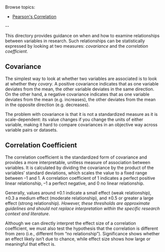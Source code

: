 Browse topics:
* [Pearson's Correlation](https://github.com/ioakeim-h/R-for-Research/blob/main/Correlation/Pearson/Pearson.md)

--

This directory provides guidance on when and how to examine relationships between variables in research. 
Such relationships can be statistically expressed by looking at two measures: *covariance* and the *correlation coefficient*.

## Covariance

The simplest way to look at whether two variables are associated is to look at whether they *covary*. A positive covariance indicates that as one variable deviates from the mean, the other variable deviates in the same direction. On the other hand, a negative covariance indicates that as one variable deviates from the mean (e.g. increases), the other deviates from the mean in the opposite direction (e.g. decreases).

The problem with covariance is that it is not a standardized measure as it is scale-dependent: its value changes if you change the units of either variable, making it hard to compare covariances in an objective way across variable pairs or datasets.

## Correlation Coefficient

The correlation coefficient is the standardized form of covariance and provides a more interpretable, unitless measure of association between variables. It is calculated by dividing the covariance by the product of the variables’ standard deviations, which scales the value to a fixed range between –1 and 1. A correlation coefficient of 1 indicates a perfect positive linear relationship, –1 a perfect negative, and 0 no linear relationship.

Generally, values around ±0.1 indicate a small effect (weak relationship), ±0.3 a medium effect (moderate relationship), and ±0.5 or greater a large effect (strong relationship). *However, these thresholds are approximate guidelines and should not replace interpretation within the specific research context and literature*.

Although we can directly interpret the effect size of a correlation coefficient, we must also test the hypothesis that the correlation is different from zero (i.e., different from “no relationship”). Significance shows whether an effect likely isn’t due to chance, while effect size shows how large or meaningful that effect is.







